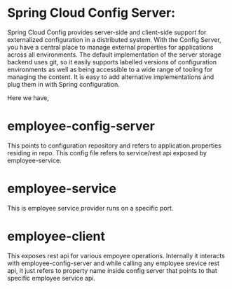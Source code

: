 # Spring Cloud Config Server:
Spring Cloud Config provides server-side and client-side support for externalized configuration in a distributed system. With the Config Server, you have a central place to manage external properties for applications across all environments.
The default implementation of the server storage backend uses git, so it easily supports labelled versions of configuration environments as well as being accessible to a wide range of tooling for managing the content. It is easy to add alternative implementations and plug them in with Spring configuration.

Here we have,
# employee-config-server
  This points to configuration repository and refers to application.properties residing in repo. This config file refers to service/rest api exposed by employee-service.
  
# employee-service
  This is employee service provider runs on a specific port.
  
# employee-client
  This exposes rest api for various empoyee operations. Internally it interacts with employee-config-server and while calling any employee srevice rest api, it just refers to property name inside config server that points to that specific employee service api.
